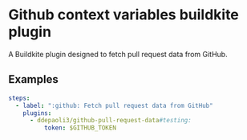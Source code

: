 # Github context variables buildkite plugin
A Buildkite plugin designed to fetch pull request data from GitHub.

## Examples
```yaml
steps:
  - label: ":github: Fetch pull request data from GitHub"
    plugins:
      - ddepaoli3/github-pull-request-data#testing:
          token: $GITHUB_TOKEN
```
